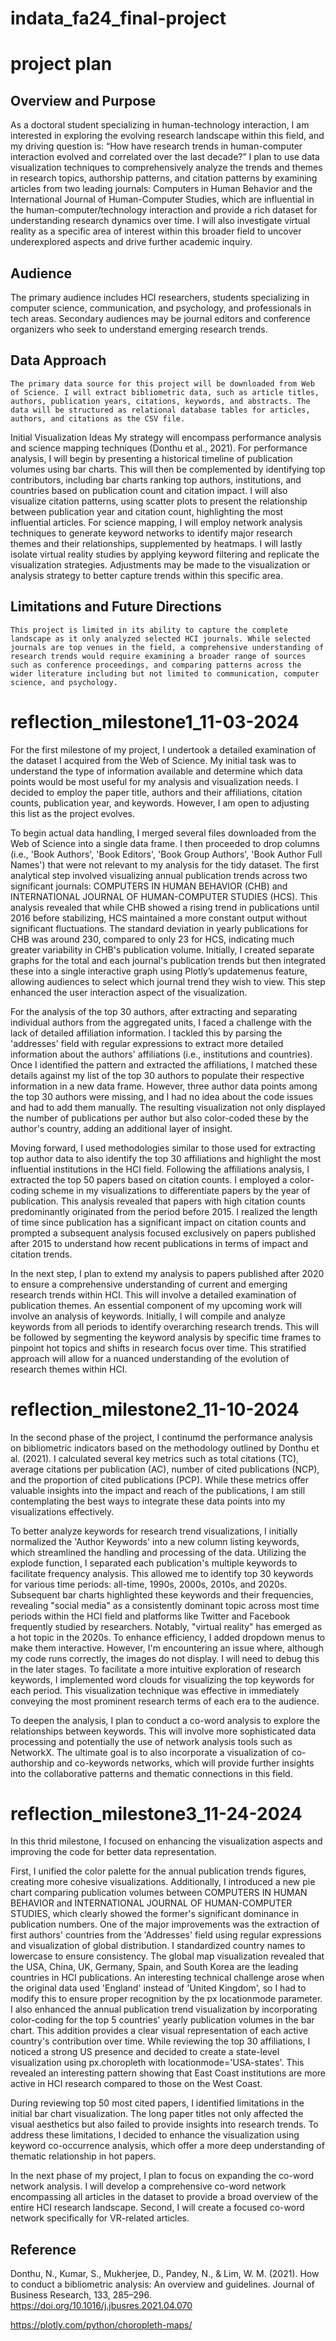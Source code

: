 # indata_fa24_final-project
# project plan
## Overview and Purpose
As a doctoral student specializing in human-technology interaction, I am interested in exploring the evolving research landscape within this field, and my driving question is: “How have research trends in human-computer interaction evolved and correlated over the last decade?” I plan to use data visualization techniques to comprehensively analyze the trends and themes in research topics, authorship patterns, and citation patterns by examining articles from two leading journals: Computers in Human Behavior and the International Journal of Human-Computer Studies, which are influential in the human-computer/technology interaction and provide a rich dataset for understanding research dynamics over time. I will also investigate virtual reality as a specific area of interest within this broader field to uncover underexplored aspects and drive further academic inquiry. 
## Audience
The primary audience includes HCI researchers, students specializing in computer science, communication, and psychology, and professionals in tech areas. Secondary audiences may be journal editors and conference organizers who seek to understand emerging research trends.
## Data Approach
	The primary data source for this project will be downloaded from Web of Science. I will extract bibliometric data, such as article titles, authors, publication years, citations, keywords, and abstracts. The data will be structured as relational database tables for articles, authors, and citations as the CSV file. 
Initial Visualization Ideas
	My strategy will encompass performance analysis and science mapping techniques (Donthu et al., 2021). For performance analysis, I will begin by presenting a historical timeline of publication volumes using bar charts. This will then be complemented by identifying top contributors, including bar charts ranking top authors, institutions, and countries based on publication count and citation impact. I will also visualize citation patterns, using scatter plots to present the relationship between publication year and citation count, highlighting the most influential articles. For science mapping, I will employ network analysis techniques to generate keyword networks to identify major research themes and their relationships, supplemented by heatmaps.
I will lastly isolate virtual reality studies by applying keyword filtering and replicate the visualization strategies. Adjustments may be made to the visualization or analysis strategy to better capture trends within this specific area.
## Limitations and Future Directions
	This project is limited in its ability to capture the complete landscape as it only analyzed selected HCI journals. While selected journals are top venues in the field, a comprehensive understanding of research trends would require examining a broader range of sources such as conference proceedings, and comparing patterns across the wider literature including but not limited to communication, computer science, and psychology.

# reflection_milestone1_11-03-2024
For the first milestone of my project, I undertook a detailed examination of the dataset I acquired from the Web of Science. My initial task was to understand the type of information available and determine which data points would be most useful for my analysis and visualization needs. I decided to employ the paper title, authors and their affiliations, citation counts, publication year, and keywords. However, I am open to adjusting this list as the project evolves.

To begin actual data handling, I merged several files downloaded from the Web of Science into a single data frame. I then proceeded to drop columns (i.e., 'Book Authors', 'Book Editors', 'Book Group Authors', 'Book Author Full Names') that were not relevant to my analysis for the tidy dataset. The first analytical step involved visualizing annual publication trends across two significant journals: COMPUTERS IN HUMAN BEHAVIOR (CHB) and INTERNATIONAL JOURNAL OF HUMAN-COMPUTER STUDIES (HCS). This analysis revealed that while CHB showed a rising trend in publications until 2016 before stabilizing, HCS maintained a more constant output without significant fluctuations. The standard deviation in yearly publications for CHB was around 230, compared to only 23 for HCS, indicating much greater variability in CHB's publication volume. Initially, I created separate graphs for the total and each journal's publication trends but then integrated these into a single interactive graph using Plotly’s updatemenus feature, allowing audiences to select which journal trend they wish to view. This step enhanced the user interaction aspect of the visualization. 

For the analysis of the top 30 authors, after extracting and separating individual authors from the aggregated units, I faced a challenge with the lack of detailed affiliation information. I tackled this by parsing the 'addresses' field with regular expressions to extract more detailed information about the authors' affiliations (i.e., institutions and countries). Once I identified the pattern and extracted the affiliations, I matched these details against my list of the top 30 authors to populate their respective information in a new data frame. However, three author data points among the top 30 authors were missing, and I had no idea about the code issues and had to add them manually. The resulting visualization not only displayed the number of publications per author but also color-coded these by the author's country, adding an additional layer of insight.

Moving forward, I used methodologies similar to those used for extracting top author data to also identify the top 30 affiliations and highlight the most influential institutions in the HCI field. Following the affiliations analysis, I extracted the top 50 papers based on citation counts. I employed a color-coding scheme in my visualizations to differentiate papers by the year of publication. This analysis revealed that papers with high citation counts predominantly originated from the period before 2015. I realized the length of time since publication has a significant impact on citation counts and prompted a subsequent analysis focused exclusively on papers published after 2015 to understand how recent publications in terms of impact and citation trends.

In the next step, I plan to extend my analysis to papers published after 2020 to ensure a comprehensive understanding of current and emerging research trends within HCI. This will involve a detailed examination of publication themes. An essential component of my upcoming work will involve an analysis of keywords. Initially, I will compile and analyze keywords from all periods to identify overarching research trends. This will be followed by segmenting the keyword analysis by specific time frames to pinpoint hot topics and shifts in research focus over time. This stratified approach will allow for a nuanced understanding of the evolution of research themes within HCI.

# reflection_milestone2_11-10-2024
In the second phase of the project, I continumd the performance analysis on bibliometric indicators based on the methodology outlined by Donthu et al. (2021). I calculated several key metrics such as total citations (TC), average citations per publication (AC), number of cited publications (NCP), and the proportion of cited publications (PCP). While these metrics offer valuable insights into the impact and reach of the publications, I am still contemplating the best ways to integrate these data points into my visualizations effectively.

To better analyze keywords for research trend visualizations, I initially normalized the 'Author Keywords' into a new column listing keywords, which streamlined the handling and processing of the data. Utilizing the explode function, I separated each publication's multiple keywords to facilitate frequency analysis. This allowed me to identify top 30 keywords for various time periods: all-time, 1990s, 2000s, 2010s, and 2020s. Subsequent bar charts highlighted these keywords and their frequencies, revealing "social media" as a consistently dominant topic across most time periods within the HCI field and platforms like Twitter and Facebook frequently studied by researchers. Notably, "virtual reality" has emerged as a hot topic in the 2020s. To enhance efficiency, I added dropdown menus to make them interactive. However, I'm encountering an issue where, although my code runs correctly, the images do not display. I will need to debug this in the later stages. To facilitate a more intuitive exploration of research keywords, I implemented word clouds for visualizing the top keywords for each period. This visualization technique was effective in immediately conveying the most prominent research terms of each era to the audience.

To deepen the analysis, I plan to conduct a co-word analysis to explore the relationships between keywords. This will involve more sophisticated data processing and potentially the use of network analysis tools such as NetworkX. The ultimate goal is to also incorporate a visualization of co-authorship and co-keywords networks, which will provide further insights into the collaborative patterns and thematic connections in this field.

# reflection_milestone3_11-24-2024
In this thrid milestone, I focused on enhancing the visualization aspects and improving the code for better data representation. 

First, I unified the color palette for the annual publication trends figures, creating more cohesive visualizations. Additionally, I introduced a new pie chart comparing publication volumes between COMPUTERS IN HUMAN BEHAVIOR and INTERNATIONAL JOURNAL OF HUMAN-COMPUTER STUDIES, which clearly showed the former's significant dominance in publication numbers. One of the major improvements was the extraction of first authors' countries from the 'Addresses' field using regular expressions and visualization of global distribution. I standardized country names to lowercase to ensure consistency. The global map visualization revealed that the USA, China, UK, Germany, Spain, and South Korea are the leading countries in HCI publications. An interesting technical challenge arose when the original data used 'England' instead of 'United Kingdom', so I had to modify this to ensure proper recognition by the px locationmode parameter. I also enhanced the annual publication trend visualization by incorporating color-coding for the top 5 countries' yearly publication volumes in the bar chart. This addition provides a clear visual representation of each active country's contribution over time. While reviewing the top 30 affiliations, I noticed a strong US presence and decided to create a state-level visualization using px.choropleth with locationmode='USA-states'. This revealed an interesting pattern showing that East Coast institutions are more active in HCI research compared to those on the West Coast.

During reviewing top 50 most cited papers, I identified limitations in the initial bar chart visualization. The long paper titles not only affected the visual aesthetics but also failed to provide insights into research trends. To address these limitations, I decided to enhance the visualization using keyword co-occurrence analysis, which offer a more deep understanding of thematic relationship in hot papers. 

In the next phase of my project, I plan to focus on expanding the co-word network analysis. I will develop a comprehensive co-word network encompassing all articles in the dataset to provide a broad overview of the entire HCI research landscape. Second, I will create a focused co-word network specifically for VR-related articles.


## Reference
Donthu, N., Kumar, S., Mukherjee, D., Pandey, N., & Lim, W. M. (2021). How to conduct a bibliometric analysis: An overview and guidelines. Journal of Business Research, 133, 285–296. https://doi.org/10.1016/j.jbusres.2021.04.070

https://plotly.com/python/choropleth-maps/
